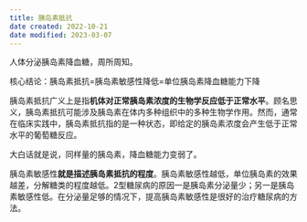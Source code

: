 ```yaml
---
title: 胰岛素抵抗
date created: 2022-10-21
date modified: 2023-03-07
---
```


人体分泌胰岛素降血糖，周所周知。

核心结论：胰岛素抵抗=胰岛素敏感性降低=单位胰岛素降血糖能力下降

胰岛素抵抗广义上是指**机体对正常胰岛素浓度的生物学反应低于正常水平**。顾名思义，胰岛素抵抗可能涉及胰岛素在体内多种组织中的多种生物学作用。然而，通常在临床实践中，胰岛素抵抗指的是一种状态，即给定的胰岛素浓度会产生低于正常水平的葡萄糖反应。

大白话就是说，同样量的胰岛素，降血糖能力变弱了。

胰岛素敏感性**就是描述胰岛素抵抗的程度**。胰岛素敏感性越低，单位胰岛素的效果越差，分解糖类的程度越低。2型糖尿病的原因一是胰岛素分泌量少；另一是胰岛素敏感性低。在分泌量足够的情况下，提高胰岛素敏感性是很好的治疗糖尿病的方法。
